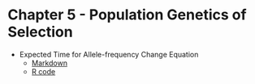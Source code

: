 # Chapter 5 - Population Genetics of Selection

* Expected Time for Allele-frequency Change Equation
  * [Markdown](https://github.com/DrK-Lo/WalshLynch_R_code/blob/master/Chapter5/pg116_EATF.html)
  * [R code](https://github.com/DrK-Lo/WalshLynch_R_code/blob/master/Chapter5/pg116_EATF.Rmd)
